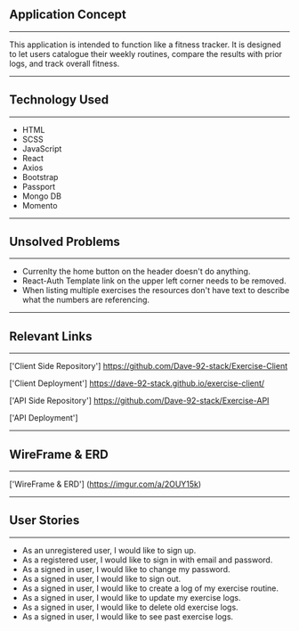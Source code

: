 ## Application Concept

------

This application is intended to function like a fitness tracker. It is designed
to let users catalogue their weekly routines, compare the results with prior logs,
and track overall fitness.

------

## Technology Used

-------

* HTML
* SCSS
* JavaScript
* React
* Axios
* Bootstrap
* Passport
* Mongo DB
* Momento

-------

## Unsolved Problems

---------

* Currenlty the home button on the header doesn't do anything.
* React-Auth Template link on the upper left corner needs to be removed.
* When listing multiple exercises the resources don't have text to describe what the numbers are referencing.

----

## Relevant Links

-------

['Client Side Repository'] https://github.com/Dave-92-stack/Exercise-Client

['Client Deployment'] https://dave-92-stack.github.io/exercise-client/

['API Side Repository'] https://github.com/Dave-92-stack/Exercise-API

['API Deployment']

------


## WireFrame & ERD

--------

['WireFrame & ERD'] (https://imgur.com/a/2OUY15k)

-------

## User Stories

--------

* As an unregistered user, I would like to sign up.
* As a registered user, I would like to sign in with email and password.
* As a signed in user, I would like to change my password.
* As a signed in user, I would like to sign out.
* As a signed in user, I would like to create a log of my exercise routine.
* As a signed in user, I would like to update my exercise logs.
* As a signed in user, I would like to delete old exercise logs.
* As a signed in user, I would like to see past exercise logs.
